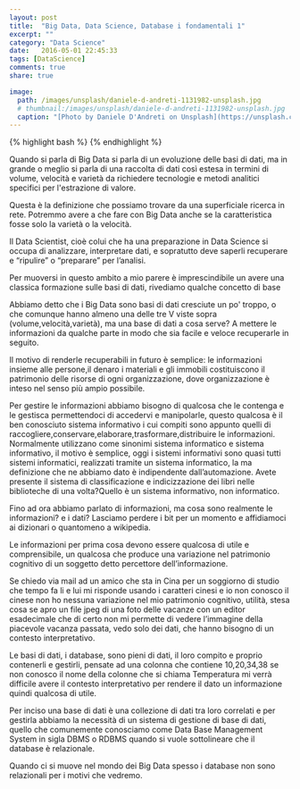```yaml
---
layout: post
title:  "Big Data, Data Science, Database i fondamentali 1"
excerpt: ""
category: "Data Science"
date:   2016-05-01 22:45:33
tags: [DataScience]
comments: true
share: true

image:
  path: /images/unsplash/daniele-d-andreti-1131982-unsplash.jpg
  # thumbnail:/images/unsplash/daniele-d-andreti-1131982-unsplash.jpg
  caption: "[Photo by Daniele D'Andreti on Unsplash](https://unsplash.com/photos/RpHarahftoM?utm_source=unsplash&utm_medium=referral&utm_content=creditCopyText)"
---
```



{% highlight bash %}
{% endhighlight %}

Quando si parla di Big Data si parla di un evoluzione delle basi di dati, ma in grande o meglio si parla di una raccolta di dati così estesa in termini di volume, velocità e varietà da richiedere tecnologie e metodi analitici specifici per l'estrazione di valore.

Questa è la definizione che possiamo trovare da una superficiale ricerca in rete. Potremmo avere a che fare con Big Data anche se la caratteristica fosse solo la varietà o la velocità.

Il Data Scientist, cioè colui che ha una preparazione in Data Science si occupa di analizzare, interpretare dati, e sopratutto deve saperli recuperare e “ripulire” o “preparare” per l’analisi.

Per muoversi in questo ambito a mio parere è imprescindibile un avere una classica formazione sulle basi di dati, rivediamo qualche concetto di base

Abbiamo detto che i Big Data sono basi di dati cresciute un po' troppo, o che comunque hanno almeno una delle tre V viste sopra (volume,velocità,varietà), ma una base di dati a cosa serve? A mettere le informazioni da qualche parte in modo che sia facile e veloce recuperarle in seguito.

Il motivo di renderle recuperabili in futuro è semplice: le informazioni insieme alle persone,il denaro i materiali e gli immobili costituiscono il patrimonio delle risorse di ogni organizzazione, dove organizzazione è inteso nel senso più ampio possibile.

Per gestire le informazioni abbiamo bisogno di qualcosa che le contenga e le gestisca permettendoci di accedervi e manipolarle, questo qualcosa è il ben conosciuto sistema informativo i cui compiti sono appunto quelli di raccogliere,conservare,elaborare,trasformare,distribuire le informazioni. Normalmente utilizzano come sinonimi sistema informatico e sistema informativo, il motivo è semplice, oggi i sistemi informativi sono quasi tutti sistemi informatici, realizzati tramite un sistema informatico, la ma definizione che ne abbiamo dato è indipendente dall’automazione. Avete presente il sistema di classificazione e indicizzazione dei libri nelle biblioteche di una volta?Quello è un sistema informativo, non informatico.

Fino ad ora abbiamo parlato di informazioni, ma cosa sono realmente le informazioni? e i dati? Lasciamo perdere i bit per un momento e affidiamoci ai dizionari o quantomeno a wikipedia.

Le informazioni per prima cosa devono essere qualcosa di utile e comprensibile, un qualcosa che produce una variazione nel patrimonio cognitivo di un soggetto detto percettore dell’informazione.

Se chiedo via mail ad un amico che sta in Cina per un soggiorno di studio che tempo fa li e lui mi risponde usando i caratteri cinesi e io non conosco il cinese non ho nessuna variazione nel mio patrimonio cognitivo, utilità, stesa cosa se apro un file jpeg di una foto delle vacanze con un editor esadecimale che di certo non mi permette di vedere l’immagine della piacevole vacanza passata, vedo solo dei dati, che hanno bisogno di un contesto interpretativo. 

Le basi di dati, i database, sono pieni di dati, il loro compito e proprio contenerli e gestirli, pensate ad una colonna che contiene 10,20,34,38 se non conosco il nome della colonne che si chiama Temperatura mi verrà difficile avere il contesto interpretativo per rendere il dato un informazione quindi qualcosa di utile.

Per inciso una base di dati è una collezione di dati tra loro correlati e per gestirla abbiamo la necessità di un sistema di gestione di base di dati, quello che comunemente conosciamo come Data Base Management System in sigla DBMS o RDBMS quando si vuole sottolineare che il database è relazionale.
 
Quando ci si muove nel mondo dei Big Data spesso i database non sono relazionali per i motivi che vedremo.

